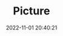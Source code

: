 ---
weight: 1
images:
- /images/edited/31.jpeg
title: Picture
date: 2022-11-01 20:40:21
tags: [luminar neo,work,orange]
---